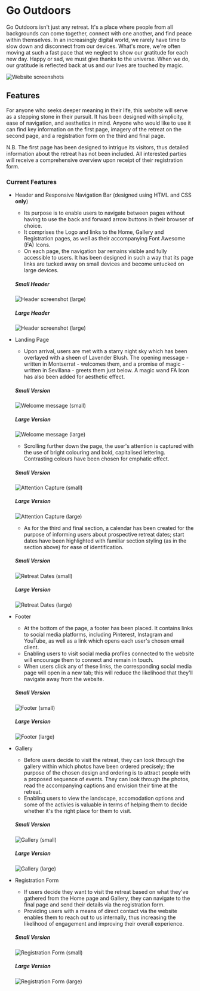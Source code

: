 # Go Outdoors

Go Outdoors isn't just any retreat. It's a place where people from all backgrounds can come together, connect with one another, and find peace within themselves. In an increasingly digital world, we rarely have time to slow down and disconnect from our devices. What's more, we're often moving at such a fast pace that we neglect to show our gratitude for each new day. Happy or sad, we must give thanks to the universe. When we do, our gratitude is reflected back at us and our lives are touched by magic.

![Website screenshots](assets/images/website-screenshot.png)

## Features

For anyone who seeks deeper meaning in their life, this website will serve as a stepping stone in their pursuit. It has been designed with simplicity, ease of navigation, and aesthetics in mind. Anyone who would like to use it can find key information on the first page, imagery of the retreat on the second page, and a registration form on the third and final page. 

N.B. The first page has been designed to intrigue its visitors, thus detailed information about the retreat has not been included. All interested parties will receive a comprehensive overview upon receipt of their registration form.

### Current Features

- Header and Responsive Navigation Bar (designed using HTML and CSS **only**)
    - Its purpose is to enable users to navigate between pages without having to use the back and forward arrow buttons in their browser of choice.
    - It comprises the Logo and links to the Home, Gallery and Registration pages, as well as their accompanying Font Awesome (FA) Icons.
    - On each page, the navigation bar remains visible and fully accessible to users. It has been designed in such a way that its page links are tucked away on small devices and become untucked on large devices.

    ##### Small Header
    ![Header screenshot (large)](assets/images/header-small.png)
    
    ##### Large Header
    ![Header screenshot (large)](assets/images/header-large.png)

- Landing Page
    - Upon arrival, users are met with a starry night sky which has been overlayed with a sheen of Lavender Blush. The opening message - written in Montserrat - welcomes them, and a promise of magic - written in Sevillana - greets them just below. A magic wand FA Icon has also been added for aesthetic effect.

    ##### Small Version
    ![Welcome message (small)](assets/images/welcome-message-small.png)
    
    ##### Large Version
    ![Welcome message (large)](assets/images/welcome-message-large.png)

    - Scrolling further down the page, the user's attention is captured with the use of bright colouring and bold, capitalised lettering. Contrasting colours have been chosen for emphatic effect.

    ##### Small Version
    ![Attention Capture (small)](assets/images/attention-capture-small.png)

    ##### Large Version
    ![Attention Capture (large)](assets/images/attention-capture-large.png)

    - As for the third and final section, a calendar has been created for the purpose of informing users about prospective retreat dates; start dates have been highlighted with familiar section styling (as in the section above) for ease of identification.

    ##### Small Version
    ![Retreat Dates (small)](assets/images/retreat-dates-small.png)

    ##### Large Version
    ![Retreat Dates (large)](assets/images/retreat-dates-large.png)

- Footer
    - At the bottom of the page, a footer has been placed. It contains links to social media platforms, including Pinterest, Instagram and YouTube, as well as a link which opens each user's chosen email client.
    - Enabling users to visit social media profiles connected to the website will encourage them to connect and remain in touch.
    - When users click any of these links, the corresponding social media page will open in a new tab; this will reduce the likelihood that they'll navigate away from the website.

    ##### Small Version
    ![Footer (small)](assets/images/footer-small.png)

    ##### Large Version
    ![Footer (large)](assets/images/footer-large.png)

- Gallery
    - Before users decide to visit the retreat, they can look through the gallery within which photos have been ordered precisely; the purpose of the chosen design and ordering is to attract people with a proposed sequence of events. They can look through the photos, read the accompanying captions and envision their time at the retreat.
    - Enabling users to view the landscape, accomodation options and some of the activies is valuable in terms of helping them to decide whether it's the right place for them to visit.

    ##### Small Version
    ![Gallery (small)](assets/images/gallery-small.png)

    ##### Large Version
    ![Gallery (large)](assets/images/gallery-large.png)

- Registration Form
    - If users decide they want to visit the retreat based on what they've gathered from the Home page and Gallery, they can navigate to the final page and send their details via the registration form.
    - Providing users with a means of direct contact via the website enables them to reach out to us internally, thus increasing the likelihood of engagement and improving their overall experience.

    ##### Small Version
    ![Registration Form (small)](assets/images/form-small.png)

    ##### Large Version
    ![Registration Form (large)](assets/images/form-large.png)


